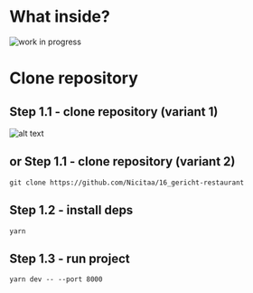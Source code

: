 # What inside?
![work in progress](https://i.imgur.com/2hHq62J.jpg)


# Clone repository

## Step 1.1 - clone repository (variant 1)
![alt text](https://i.imgur.com/9KSgjaN.png)

## or Step 1.1 - clone repository (variant 2)

```
git clone https://github.com/Nicitaa/16_gericht-restaurant
```

## Step 1.2 - install deps

```
yarn
```

## Step 1.3 - run project

```
yarn dev -- --port 8000
```